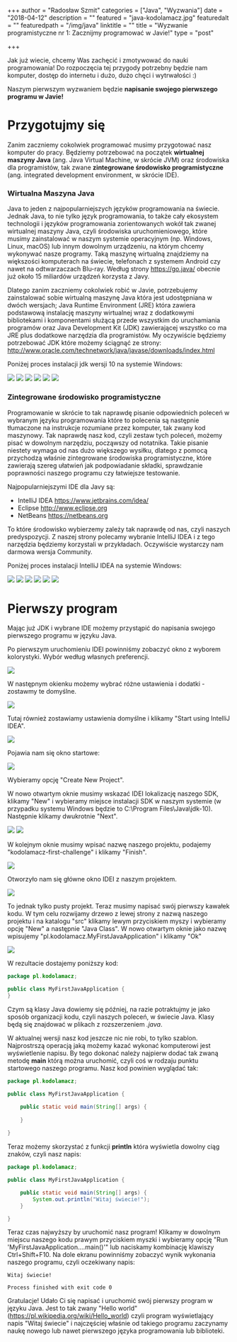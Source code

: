 +++
author = "Radosław Szmit"
categories = ["Java", "Wyzwania"]
date = "2018-04-12"
description = ""
featured = "java-kodolamacz.jpg"
featuredalt = ""
featuredpath = "/img/java"
linktitle = ""
title = "Wyzwanie programistyczne nr 1: Zacznijmy programować w Javie!"
type = "post"

+++

Jak już wiecie, chcemy Was zachęcić i zmotywować do nauki programowania! Do rozpoczęcia tej przygody potrzebny będzie nam komputer, dostęp do internetu i dużo, dużo chęci i wytrwałości :) 

Naszym pierwszym wyzwaniem będzie **napisanie swojego pierwszego programu w Javie!**

# Przygotujmy się

Zanim zaczniemy cokolwiek programować musimy przygotować nasz komputer do pracy. Będziemy potrzebować na początek **wirtualnej maszyny Java** (ang. Java Virtual Machine, w skrócie JVM) oraz środowiska dla programistów, tak zwane **zintegrowane środowisko programistyczne** (ang. integrated development environment, w skrócie IDE).



### Wirtualna Maszyna Java

Java to jeden z najpopularniejszych języków programowania na świecie. Jednak  Java, to nie tylko język programowania, to także cały ekosystem technologii i języków programowania zorientowanych wokół tak zwanej wirtualnej maszyny Java, czyli środowiska uruchomieniowego, które musimy zainstalować w naszym systemie operacyjnym (np. Windows, Linux, macOS) lub innym dowolnym urządzeniu, na którym chcemy wykonywać nasze programy. Taką maszynę wirtualną znajdziemy na większości komputerach na świecie, telefonach z systemem Android czy nawet na odtwarzaczach Blu-ray. Według strony https://go.java/ obecnie już około 15 miliardów urządzeń korzysta z Javy.

Dlatego zanim zaczniemy cokolwiek robić w Javie, potrzebujemy zainstalować sobie wirtualną maszynę Java która jest udostępniana w dwóch wersjach; Java Runtime Environment (JRE) która zawiera podstawową instalację maszyny wirtualnej wraz z dodatkowymi bibliotekami i komponentami służącą przede wszystkim do uruchamiania programów oraz Java Development Kit (JDK) zawierającej wszystko co ma JRE plus dodatkowe narzędzia dla programistów. My oczywiście będziemy potrzebować JDK które możemy ściągnąć ze strony: http://www.oracle.com/technetwork/java/javase/downloads/index.html



Poniżej proces instalacji jdk wersji 10 na systemie Windows:

![](/img/java/jdk-setup.png)
![](/img/java/jdk-setup2.png)
![](/img/java/jdk-setup3.png)
![](/img/java/jdk-setup4.png)
![](/img/java/jdk-setup5.png)
![](/img/java/jdk-setup6.png)



### Zintegrowane środowisko programistyczne

Programowanie w skrócie to tak naprawdę pisanie odpowiednich poleceń w wybranym języku programowania które to polecenia są następnie tłumaczone na instrukcje rozumiane przez komputer, tak zwany kod maszynowy. Tak naprawdę nasz kod, czyli zestaw tych poleceń, możemy pisać w dowolnym narzędziu, począwszy od notatnika. Takie pisanie niestety wymaga od nas dużo większego wysiłku, dlatego z pomocą przychodzą właśnie zintegrowane środowiska programistyczne, które zawierają szereg ułatwień jak podpowiadanie składki, sprawdzanie poprawności naszego programu czy łatwiejsze testowanie.

Najpopularniejszymi IDE dla Javy są:

* IntelliJ IDEA https://www.jetbrains.com/idea/
* Eclipse http://www.eclipse.org
* NetBeans https://netbeans.org

To które środowisko wybierzemy zależy tak naprawdę od nas, czyli naszych predyspozycji. Z naszej strony polecamy wybranie IntelliJ IDEA i z tego narzędzia będziemy korzystali w przykładach. Oczywiście wystarczy nam darmowa wersja Community.



Poniżej proces instalacji IntelliJ IDEA na systemie Windows:

![](/img/java/idea-install.png)
![](/img/java/idea-install2.png)
![](/img/java/idea-install3.png)
![](/img/java/idea-install4.png)
![](/img/java/idea-install5.png)
![](/img/java/idea-install6.png)




# Pierwszy program

Mając już JDK i wybrane IDE możemy przystąpić do napisania swojego pierwszego programu w języku Java. 

Po pierwszym uruchomieniu IDEI powinniśmy zobaczyć okno z wyborem kolorystyki. Wybór według własnych preferencji.

![](/img/java/idea-start2.png)

W następnym okienku możemy wybrać różne ustawienia i dodatki - zostawmy te domyślne.

![](/img/java/idea-start3.png)

Tutaj również zostawiamy ustawienia domyślne i klikamy "Start using IntelliJ IDEA".

![](/img/java/idea-start4.png)

Pojawia nam się okno startowe:

![](/img/java/idea-start.png)

Wybieramy opcję "Create New Project".

W nowo otwartym oknie musimy wskazać IDEI lokalizację naszego SDK, klikamy "New" i wybieramy miejsce instalacji SDK w naszym systemie (w przypadku systemu Windows będzie to C:\Program Files\Java\jdk-10). Następnie klikamy dwukrotnie "Next".

![](/img/java/idea-new-project.png)
![](/img/java/idea-sdk.png)

W kolejnym oknie musimy wpisać nazwę naszego projektu, podajemy "kodolamacz-first-challenge" i klikamy "Finish".

![](/img/java/idea-project-name.png)

Otworzyło nam się główne okno IDEI z naszym projektem.

![](/img/java/idea-new-project-created.png)

To jednak tylko pusty projekt. Teraz musimy napisać swój pierwszy kawałek kodu. W tym celu rozwijamy drzewo z lewej strony z nazwą naszego projektu i na katalogu "src" klikamy lewym przyciskiem myszy i wybieramy opcję "New" a następnie "Java Class". W nowo otwartym oknie jako nazwę wpisujemy "pl.kodolamacz.MyFirstJavaApplication" i klikamy "Ok"

![](/img/java/idea-new-class.png)

W rezultacie dostajemy poniższy kod:

~~~java
package pl.kodolamacz;

public class MyFirstJavaApplication {
}
~~~

Czym są klasy Java dowiemy się później, na razie potraktujmy je jako sposób organizacji kodu, czyli naszych poleceń, w świecie Java. Klasy będą się znajdować w plikach z rozszerzeniem *.java*.

W aktualnej wersji nasz kod jeszcze nic nie robi, to tylko szablon. Najprostrszą operacją jaką możemy kazać wykonać komputerowi jest wyświetlenie napisu. By tego dokonać należy najpierw dodać tak zwaną metodę **main** którą można uruchomić, czyli coś w rodzaju punktu startowego naszego programu. Nasz kod powinien wyglądać tak:

~~~java
package pl.kodolamacz;

public class MyFirstJavaApplication {

    public static void main(String[] args) {
        
    }
    
}
~~~

Teraz możemy skorzystać z funkcji **println** która wyświetla dowolny ciąg znaków, czyli nasz napis:
~~~java
package pl.kodolamacz;

public class MyFirstJavaApplication {

    public static void main(String[] args) {
        System.out.println("Witaj świecie!");
    }

}
~~~

Teraz czas najwyższy by uruchomić nasz program! Klikamy w dowolnym miejscu naszego kodu prawym przyciskiem myszki i wybieramy opcję "Run 'MyFirstJavaApplication....main()'" lub naciskamy kombinację klawiszy Ctrl+Shift+F10. Na dole ekranu powinniśmy zobaczyć wynik wykonania naszego programu, czyli oczekiwany napis:
~~~shell
Witaj świecie!

Process finished with exit code 0
~~~

Gratulacje! Udało Ci się napisać i uruchomić swój pierwszy program w języku Java. Jest to tak zwany "Hello world" (https://pl.wikipedia.org/wiki/Hello_world) czyli program wyświetlający napis "Witaj świecie" i najczęściej właśnie od takiego programu zaczynamy naukę nowego lub nawet pierwszego języka programowania lub biblioteki.